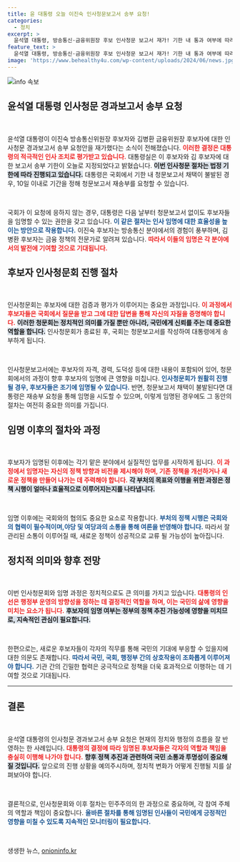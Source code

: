 ```yaml
---
title: 윤 대통령 오늘 이진숙 인사청문보고서 송부 요청!
categories:
  - 정치
excerpt: >
  윤석열 대통령, 방송통신·금융위원장 후보 인사청문 보고서 재가! 기한 내 통과 여부에 따라 임명 가능성 열어두며 긴장감 고조. 국회는 과연 어떤 결정을 내릴까? 클릭해서 자세히 알아보세요!
feature_text: >
  윤석열 대통령, 방송통신·금융위원장 후보 인사청문 보고서 재가! 기한 내 통과 여부에 따라 임명 가능성 열어두며 긴장감 고조. 국회는 과연 어떤 결정을 내릴까? 클릭해서 자세히 알아보세요!
image: 'https://www.behealthy4u.com/wp-content/uploads/2024/06/news.jpg'
---
```


<p><img src="https://www.behealthy4u.com/wp-content/uploads/2024/06/news.jpg" alt="info 속보" /></p>

<h2 data-ke-size="size26">윤석열 대통령 인사청문 경과보고서 송부 요청</h2>

<p data-ke-size="size16">&nbsp;</p>

<p data-ke-size="size16">윤석열 대통령이 이진숙 방송통신위원장 후보자와 김병환 금융위원장 후보자에 대한 인사청문 경과보고서 송부 요청안을 재가했다는 소식이 전해졌습니다. <b><span style="color: #ee2323;">이러한 결정은 대통령의 적극적인 인사 조치로 평가받고 있습니다.</span></b> 대통령실은 이 후보자와 김 후보자에 대한 보고서 송부 기한이 오늘로 지정되었다고 밝혔습니다. <b><span style="background-color: #21538527;">이번 인사청문 절차는 법정 기한에 따라 진행되고 있습니다.</span></b> 대통령은 국회에서 기한 내 청문보고서 채택이 불발된 경우, 10일 이내로 기간을 정해 청문보고서 재송부를 요청할 수 있습니다.</p>

<p data-ke-size="size16">&nbsp;</p>

<p data-ke-size="size16">국회가 이 요청에 응하지 않는 경우, 대통령은 다음 날부터 청문보고서 없이도 후보자들을 임명할 수 있는 권한을 갖고 있습니다. <b><span style="color: #1a5490;">이 같은 절차는 인사 임명에 대한 효율성을 높이는 방안으로 작용합니다.</span></b> 이진숙 후보자는 방송통신 분야에서의 경험이 풍부하며, 김병환 후보자는 금융 정책의 전문가로 알려져 있습니다. <b><span style="color: #ee2323;">따라서 이들의 임명은 각 분야에서의 발전에 기여할 것으로 기대됩니다.</span></b></p>

<h2 data-ke-size="size26">후보자 인사청문회 진행 절차</h2>

<p data-ke-size="size16">&nbsp;</p>

<p data-ke-size="size16">인사청문회는 후보자에 대한 검증과 평가가 이루어지는 중요한 과정입니다. <b><span style="color: #ee2323;">이 과정에서 후보자들은 국회에서 질문을 받고 그에 대한 답변을 통해 자신의 자질을 증명해야 합니다.</span></b> <b><span style="background-color: #21538527;">이러한 청문회는 정치적인 의미를 가질 뿐만 아니라, 국민에게 신뢰를 주는 데 중요한 역할을 합니다.</span></b> 인사청문회가 종료된 후, 국회는 청문보고서를 작성하여 대통령에게 송부하게 됩니다.</p>

<p data-ke-size="size16">&nbsp;</p>

<p data-ke-size="size16">인사청문보고서에는 후보자의 자격, 경력, 도덕성 등에 대한 내용이 포함되어 있어, 청문회에서의 과정이 향후 후보자의 임명에 큰 영향을 미칩니다. <b><span style="color: #1a5490;">인사청문회가 원활히 진행될 경우, 후보자들은 조기에 임명될 수 있습니다.</span></b> 반면, 청문보고서 채택이 불발된다면 대통령은 재송부 요청을 통해 임명을 시도할 수 있으며, 이렇게 임명된 경우에도 그 동안의 절차는 여전히 중요한 의미를 가집니다.</p>

<h2 data-ke-size="size26">임명 이후의 절차와 과정</h2>

<p data-ke-size="size16">&nbsp;</p>

<p data-ke-size="size16">후보자가 임명된 이후에는 각기 맡은 분야에서 실질적인 업무를 시작하게 됩니다. <b><span style="color: #ee2323;">이 과정에서 임명자는 자신의 정책 방향과 비전을 제시해야 하며, 기존 정책을 개선하거나 새로운 정책을 만들어 나가는 데 주력해야 합니다.</span></b> <b><span style="background-color: #21538527;">각 부처의 목표와 이행을 위한 과정은 정책 시행이 얼마나 효율적으로 이루어지는지를 나타냅니다.</span></b></p>

<p data-ke-size="size16">&nbsp;</p>

<p data-ke-size="size16">임명 이후에는 국회와의 협의도 중요한 요소로 작용합니다. <b><span style="color: #1a5490;">부처의 정책 시행은 국회와의 협력이 필수적이며,야당 및 여당과의 소통을 통해 여론을 반영해야 합니다.</span></b> 따라서 잘 관리된 소통이 이루어질 때, 새로운 정책이 성공적으로 교류 될 가능성이 높아집니다.</p>

<h2 data-ke-size="size26">정치적 의미와 향후 전망</h2>

<p data-ke-size="size16">&nbsp;</p>

<p data-ke-size="size16">이번 인사청문회와 임명 과정은 정치적으로도 큰 의미를 가지고 있습니다. <b><span style="color: #ee2323;">대통령의 인선은 행정부 운영의 방향성을 정하는 데 결정적인 역할을 하며, 이는 국민의 삶에 영향을 미치는 요소가 됩니다.</span></b> <b><span style="background-color: #21538527;">후보자의 임명 여부는 정부의 정책 추진 가능성에 영향을 미치므로, 지속적인 관심이 필요합니다.</span></b></p>

<p data-ke-size="size16">&nbsp;</p>

<p data-ke-size="size16">한편으로는, 새로운 후보자들이 각자의 직무를 통해 국민의 기대에 부응할 수 있을지에 대한 의문도 존재합니다. <b><span style="color: #1a5490;">따라서 국민, 국회, 행정부 간의 상호작용이 조화롭게 이루어져야 합니다.</span></b> 기관 간의 긴밀한 협력은 궁극적으로 정책을 더욱 효과적으로 이행하는 데 기여할 것으로 기대됩니다.</p>

<hr>

<h2 data-ke-size="size26">결론</h2>

<p data-ke-size="size16">&nbsp;</p>

<p data-ke-size="size16">윤석열 대통령의 인사청문 경과보고서 송부 요청은 현재의 정치와 행정의 흐름을 잘 반영하는 한 사례입니다. <b><span style="color: #ee2323;">대통령의 결정에 따라 임명된 후보자들은 각자의 역할과 책임을 충실히 이행해 나가야 합니다.</span></b> <b><span style="background-color: #21538527;">향후 정책 추진과 관련하여 국민 소통과 투명성이 중요해질 것입니다.</span></b> 앞으로의 진행 상황을 예의주시하며, 정치적 변화가 어떻게 진행될 지를 살펴보아야 합니다.</p>

<p data-ke-size="size16">&nbsp;</p>

<p data-ke-size="size16">결론적으로, 인사청문회와 이후 절차는 민주주의의 한 과정으로 중요하며, 각 참여 주체의 역할과 책임이 중요합니다. <b><span style="color: #1a5490;">올바른 절차를 통해 임명된 인사들이 국민에게 긍정적인 영향을 미칠 수 있도록 지속적인 모니터링이 필요합니다.</span></b></p>

<p data-ke-size="size16">&nbsp;</p>
생생한 뉴스, <a href="https://onioninfo.kr" rel="dofollow">onioninfo.kr</a>



